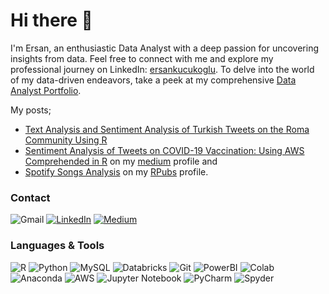 # Hi there 👋

I'm Ersan, an enthusiastic Data Analyst with a deep passion for uncovering insights from data. Feel free to connect with me and explore my professional journey on LinkedIn: [ersankucukoglu](https://www.linkedin.com/in/ersankucukoglu/). To delve into the world of my data-driven endeavors, take a peek at my comprehensive [Data Analyst Portfolio](https://ersan-kucukoglu.github.io/ErsanKucukoglu.github.io/). 

My posts; 
- [Text Analysis and Sentiment Analysis of Turkish Tweets on the Roma Community Using R](https://medium.com/@ersan.kucukoglu41/text-analysis-and-sentiment-analysis-of-turkish-tweets-on-the-roma-community-using-r-9aef6f27189a)
- [Sentiment Analysis of Tweets on COVID-19 Vaccination: Using AWS Comprehended in R](https://medium.com/@ersan.kucukoglu41/sentiment-analysis-of-tweets-on-covid-19-vaccination-using-aws-comprehended-in-r-b708fcbda4e6) on my [medium](https://medium.com/@ersan.kucukoglu41) profile and 
- [Spotify Songs Analysis](https://rpubs.com/ersan_kucukoglu/spotify_songs) on my [RPubs](https://rpubs.com/ersan_kucukoglu) profile.
### Contact
![Gmail](https://img.shields.io/badge/Gmail-D14836?style=for-the-badge&logo=gmail&logoColor=white)
[![LinkedIn](https://img.shields.io/badge/linkedin-%230077B5.svg?style=for-the-badge&logo=linkedin&logoColor=white)](https://www.linkedin.com/in/ersankucukoglu/)
[![Medium](https://img.shields.io/badge/Medium-12100E?style=for-the-badge&logo=medium&logoColor=white)](https://medium.com/@ersan.kucukoglu41)

### Languages & Tools
![R](https://img.shields.io/badge/R-276DC3?style=for-the-badge&logo=r&logoColor=white)
![Python](https://img.shields.io/badge/python-3670A0?style=for-the-badge&logo=python&logoColor=ffdd54)
![MySQL](https://img.shields.io/badge/mysql-%2300f.svg?style=for-the-badge&logo=mysql&logoColor=white)
![Databricks](https://img.shields.io/badge/Databricks-FF3621?style=for-the-badge&logo=Databricks&logoColor=white)
![Git](https://img.shields.io/badge/git-%23F05033.svg?style=for-the-badge&logo=git&logoColor=white)
![PowerBI](https://img.shields.io/badge/PowerBI-F2C811?style=for-the-badge&logo=Power%20BI&logoColor=white)
![Colab](https://img.shields.io/badge/Colab-F9AB00?style=for-the-badge&logo=googlecolab&color=525252)
![Anaconda](https://img.shields.io/badge/Anaconda-%2344A833.svg?style=for-the-badge&logo=anaconda&logoColor=white)
![AWS](https://img.shields.io/badge/AWS-%23FF9900.svg?style=for-the-badge&logo=amazon-aws&logoColor=white)
![Jupyter Notebook](https://img.shields.io/badge/jupyter-%23FA0F00.svg?style=for-the-badge&logo=jupyter&logoColor=white)
![PyCharm](https://img.shields.io/badge/pycharm-143?style=for-the-badge&logo=pycharm&logoColor=black&color=black&labelColor=green)
![Spyder](https://img.shields.io/badge/Spyder-838485?style=for-the-badge&logo=spyder%20ide&logoColor=maroon)






